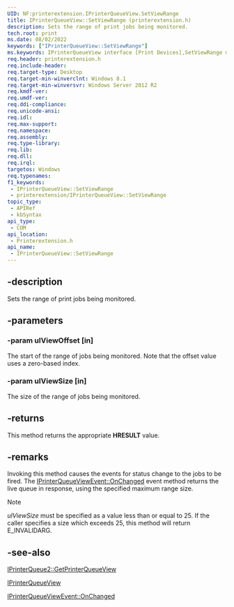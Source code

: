 ```yaml
---
UID: NF:printerextension.IPrinterQueueView.SetViewRange
title: IPrinterQueueView::SetViewRange (printerextension.h)
description: Sets the range of print jobs being monitored.
tech.root: print
ms.date: 08/02/2022
keywords: ["IPrinterQueueView::SetViewRange"]
ms.keywords: IPrinterQueueView interface [Print Devices],SetViewRange method, IPrinterQueueView.SetViewRange, IPrinterQueueView::SetViewRange, SetViewRange, SetViewRange method [Print Devices], SetViewRange method [Print Devices],IPrinterQueueView interface, print.iprinterqueueview_setviewrange, printerextension/IPrinterQueueView::SetViewRange
req.header: printerextension.h
req.include-header: 
req.target-type: Desktop
req.target-min-winverclnt: Windows 8.1
req.target-min-winversvr: Windows Server 2012 R2
req.kmdf-ver: 
req.umdf-ver: 
req.ddi-compliance: 
req.unicode-ansi: 
req.idl: 
req.max-support: 
req.namespace: 
req.assembly: 
req.type-library: 
req.lib: 
req.dll: 
req.irql: 
targetos: Windows
req.typenames: 
f1_keywords:
 - IPrinterQueueView::SetViewRange
 - printerextension/IPrinterQueueView::SetViewRange
topic_type:
 - APIRef
 - kbSyntax
api_type:
 - COM
api_location:
 - Printerextension.h
api_name:
 - IPrinterQueueView::SetViewRange
---
```


## -description

Sets the range of print jobs being monitored.

## -parameters

### -param ulViewOffset [in]

The start of the range of jobs being monitored. Note that the offset value uses a zero-based index.

### -param ulViewSize [in]

The  size of the range of jobs being monitored.

## -returns

This method returns the appropriate **HRESULT** value.

## -remarks

Invoking this method causes the events for status change to the jobs to be fired. The [IPrinterQueueViewEvent::OnChanged](./nf-printerextension-iprinterqueueviewevent-onchanged.md) event method returns the live queue in response, using the specified maximum range size.

> [!NOTE]
> *ulViewSize* must be specified as a value less than or equal to 25. If the caller specifies a size which exceeds 25,  this method will return E_INVALIDARG.

## -see-also

[IPrinterQueue2::GetPrinterQueueView](./nf-printerextension-iprinterqueue2-getprinterqueueview.md)

[IPrinterQueueView](./nn-printerextension-iprinterqueueview.md)

[IPrinterQueueViewEvent::OnChanged](./nf-printerextension-iprinterqueueviewevent-onchanged.md)